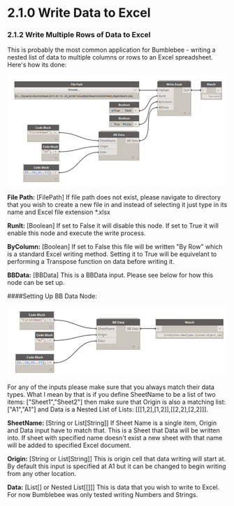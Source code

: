 # 2.1.0 Write Data to Excel

### 2.1.2 Write Multiple Rows of Data to Excel

This is probably the most common application for Bumblebee - writing a nested list of data to multiple columns or rows to an Excel spreadsheet. Here's how its done: 

![](writeExcel1.png)

**File Path:** [FilePath] If file path does not exist, please navigate to directory that you wish to create a new file in and instead of selecting it just type in its name and Excel file extension *.xlsx

**RunIt:** [Boolean] If set to False it will disable this node. If set to True it will enable this node and execute the write process. 

**ByColumn:** [Boolean] If set to False this file will be written "By Row" which is a standard Excel writing method. Setting it to True will be equivelant to performing a Transpose function on data before writing it. 

**BBData:** [BBData] This is a BBData input. Please see below for how this node can be set up. 

####Setting Up BB Data Node:

![](bbData.png)

For any of the inputs please make sure that you always match their data types. What I mean by that is if you define SheetName to be a list of two items: ["Sheet1","Sheet2"] then make sure that Origin is also a matching list: ["A1","A1"] and Data is a Nested List of Lists: [[[1,2],[1,2]],[[2,2],[2,2]]]. 

**SheetName:** [String or List[String]] If Sheet Name is a single item, Origin and Data input have to match that. This is a Sheet that Data will be written into. If sheet with specified name doesn't exist a new sheet with that name will be added to specified Excel document.

**Origin:** [String or List[String]] This is origin cell that data writing will start at. By default this input is specified at A1 but it can be changed to begin writing from any other location.

**Data:** [List[] or Nested List[[]]] This is data that you wish to write to Excel. For now Bumblebee was only tested writing Numbers and Strings. 

